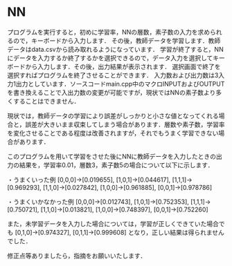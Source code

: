 # NN
 プログラムを実行すると，初めに学習率，NNの層数，素子数の入力を求められるので，キーボードから入力します．
 その後，教師データを学習します．教師データはdata.csvから読み取れるようになっています．
 学習が終了すると，NNにデータを入力するか終了するかを選択できるので，データ入力を選択してキーボードから入力します．その後，出力結果が表示されます．
 選択画面で終了を選択すればプログラムを終了させることができます．
 入力数および出力数は3入力1出力としています．ソースコードmain.cpp中のマクロINPUTおよびOUTPUTを書き換えることで入出力数の変更が可能ですが，現状ではNNの素子数より多くすることはできません．
 
 現状では，教師データの学習により誤差がしっかりと小さな値となってくれる場合と，誤差が大きいまま収束してしまう場合があります．層数や素子数，学習率を変化させることである程度は改善されますが，それでもうまく学習できない場合があります．
 
 このプログラムを用いて学習をさせた後にNNに教師データを入力したときの出力の結果を，学習率0.01，層数3，素子数5の場合について以下に示します．
 
 ・うまくいった例
 [0,0,0]->[0.019655], [1,0,1]->[0.044617], [1,1,1]->[0.969293], [1,1,0]->[0.027842], [1,0,0]->[0.961885], [0,0,1]->[0.978786]
 
 ・うまくいかなかった例
 [0,0,0]->[0.012743], [1,0,1]->[0.752353], [1,1,1]->[0.750721], [1,1,0]->[0.013821], [1,0,0]->[0.748397], [0,0,1]->[0.752260]

また，未学習データを入力した場合については，学習が正しくできていた場合でも
[0,1,0]->[0.974327], [0,1,1]->[0.999608]
となり，正しい結果は得られませんでした．

修正点等ありましたら，指摘をお願いいたします．
